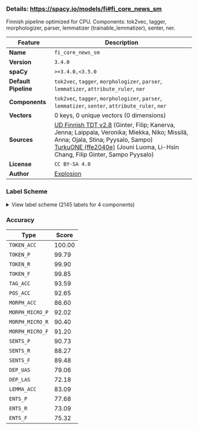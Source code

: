 ### Details: https://spacy.io/models/fi#fi_core_news_sm

Finnish pipeline optimized for CPU. Components: tok2vec, tagger, morphologizer, parser, lemmatizer (trainable_lemmatizer), senter, ner.

| Feature | Description |
| --- | --- |
| **Name** | `fi_core_news_sm` |
| **Version** | `3.4.0` |
| **spaCy** | `>=3.4.0,<3.5.0` |
| **Default Pipeline** | `tok2vec`, `tagger`, `morphologizer`, `parser`, `lemmatizer`, `attribute_ruler`, `ner` |
| **Components** | `tok2vec`, `tagger`, `morphologizer`, `parser`, `lemmatizer`, `senter`, `attribute_ruler`, `ner` |
| **Vectors** | 0 keys, 0 unique vectors (0 dimensions) |
| **Sources** | [UD Finnish TDT v2.8](https://github.com/UniversalDependencies/UD_Finnish-TDT) (Ginter, Filip; Kanerva, Jenna; Laippala, Veronika; Miekka, Niko; Missilä, Anna; Ojala, Stina; Pyysalo, Sampo)<br />[TurkuONE (ffe2040e)](https://github.com/TurkuNLP/turku-one) (Jouni Luoma, Li-Hsin Chang, Filip Ginter, Sampo Pyysalo) |
| **License** | `CC BY-SA 4.0` |
| **Author** | [Explosion](https://explosion.ai) |

### Label Scheme

<details>

<summary>View label scheme (2145 labels for 4 components)</summary>

| Component | Labels |
| --- | --- |
| **`tagger`** | `A`, `Adj`, `Adp`, `Adv`, `Adv_V`, `C`, `C_V`, `Foreign`, `Interj`, `N`, `Num`, `Pron`, `Punct`, `Symb`, `V`, `V_Pron`, `_SP` |
| **`morphologizer`** | `Case=Nom\|Number=Sing\|POS=NOUN`, `NumType=Ord\|POS=ADJ`, `Case=Ade\|Number=Sing\|POS=NOUN`, `Case=Nom\|Derivation=U\|Number=Sing\|POS=NOUN`, `Mood=Ind\|Number=Sing\|POS=VERB\|Person=3\|Tense=Pres\|VerbForm=Fin\|Voice=Act`, `POS=ADV`, `Case=Par\|Degree=Pos\|Number=Plur\|POS=ADJ`, `POS=CCONJ`, `Case=Par\|Degree=Pos\|Derivation=Inen\|Number=Plur\|POS=ADJ`, `Case=Par\|Number=Plur\|POS=NOUN`, `Case=Ill\|Number=Sing\|POS=NOUN`, `POS=PUNCT`, `Case=Nom\|Degree=Pos\|Derivation=Lainen\|Number=Sing\|POS=ADJ`, `POS=SCONJ`, `Case=Nom\|Number=Sing\|Number[psor]=Plur\|POS=NOUN\|Person[psor]=1`, `Mood=Ind\|Number=Sing\|POS=VERB\|Person=3\|Tense=Past\|VerbForm=Fin\|Voice=Act`, `Case=Acc\|Number=Plur\|POS=PRON\|Person=1\|PronType=Prs`, `Case=Gen\|Number=Sing\|POS=NOUN`, `Case=Abl\|Degree=Pos\|Derivation=Lainen\|Number=Sing\|POS=ADJ`, `Clitic=Kaan\|Mood=Ind\|Number=Sing\|POS=VERB\|Person=3\|Tense=Past\|VerbForm=Fin\|Voice=Act`, `Mood=Ind\|Number=Sing\|POS=VERB\|Person=0\|Tense=Past\|VerbForm=Fin\|Voice=Act`, `Case=Nom\|Derivation=Lainen\|Number=Sing\|POS=ADJ`, `Case=Nom\|Number=Sing\|POS=PROPN`, `Mood=Ind\|Number=Sing\|POS=AUX\|Person=3\|Tense=Pres\|VerbForm=Fin\|Voice=Act`, `Case=Nom\|Number=Sing\|POS=PRON\|PronType=Dem`, `Clitic=Kin\|POS=ADV`, `Case=Gen\|Number=Plur\|POS=PROPN`, `Case=Ess\|Number=Sing\|POS=NOUN`, `Case=Ill\|Number=Sing\|POS=PRON\|Person=1\|PronType=Prs`, `Case=Gen\|Degree=Pos\|Number=Sing\|POS=ADJ`, `Mood=Ind\|Number=Sing\|POS=VERB\|Person=1\|Tense=Pres\|VerbForm=Fin\|Voice=Act`, `Case=Gen\|Number=Sing\|POS=PRON\|PronType=Dem`, `Case=Ela\|Derivation=Llinen,Vs\|Number=Sing\|POS=NOUN`, `POS=ADJ`, `Case=Gen\|Number=Plur\|POS=NOUN`, `Case=Par\|Number=Sing\|POS=PRON\|PronType=Dem`, `Number=Sing\|POS=AUX\|Person=3\|Polarity=Neg\|VerbForm=Fin\|Voice=Act`, `Case=Ine\|Number=Sing\|POS=PRON\|PronType=Ind`, `Case=Ine\|Number=Sing\|POS=NOUN`, `Case=Nom\|Degree=Pos\|Number=Sing\|POS=VERB\|PartForm=Past\|VerbForm=Part\|Voice=Pass`, `Case=Ade\|Number=Sing\|POS=PRON\|PronType=Ind`, `Case=Ins\|Number=Plur\|POS=NOUN`, `Case=Gen\|Number=Sing\|POS=PROPN`, `Case=Par\|Number=Sing\|POS=NOUN`, `Mood=Ind\|Number=Sing\|POS=AUX\|Person=3\|Tense=Past\|VerbForm=Fin\|Voice=Act`, `Case=Nom\|Degree=Pos\|Number=Sing\|POS=ADJ`, `Case=Nom\|Number=Plur\|POS=NOUN`, `Mood=Ind\|Number=Plur\|POS=VERB\|Person=3\|Tense=Past\|VerbForm=Fin\|Voice=Act`, `Case=All\|Number=Sing\|POS=PRON\|PronType=Dem`, `Case=Ill\|InfForm=3\|Number=Sing\|POS=VERB\|VerbForm=Inf\|Voice=Act`, `Case=Nom\|Clitic=Kin\|Number=Plur\|POS=PRON\|Person=1\|PronType=Prs`, `Mood=Ind\|Number=Plur\|POS=VERB\|Person=1\|Tense=Past\|VerbForm=Fin\|Voice=Act`, `Case=Gen\|Number=Sing\|POS=NOUN\|Style=Coll`, `Case=All\|Derivation=U\|Number=Sing\|POS=NOUN`, `AdpType=Post\|POS=ADP`, `Case=Nom\|Degree=Pos\|Derivation=Llinen\|Number=Sing\|POS=ADJ`, `Case=Gen\|Number=Sing\|POS=PRON\|PronType=Rcp`, `Case=Abl\|Number=Sing\|POS=NOUN`, `Case=All\|Number=Sing\|POS=PRON\|PronType=Rcp`, `Case=Ine\|InfForm=3\|Number=Sing\|POS=VERB\|VerbForm=Inf\|Voice=Act`, `Case=Par\|Number=Plur\|POS=PRON\|PronType=Ind`, `Case=Par\|Derivation=Ja\|Number=Plur\|POS=NOUN`, `Case=Gen\|Derivation=Vs\|Number=Sing\|POS=NOUN`, `Case=Par\|Number=Sing\|POS=PRON\|PronType=Ind`, `Case=Par\|Derivation=Ja\|Number=Sing\|POS=NOUN`, `Case=Nom\|Degree=Pos\|Derivation=Inen\|Number=Sing\|POS=ADJ`, `Case=Tra\|Number=Sing\|POS=NOUN`, `Case=Ela\|Number=Sing\|POS=NOUN`, `Case=Nom\|Degree=Pos\|Number=Sing\|POS=VERB\|PartForm=Past\|VerbForm=Part\|Voice=Act`, `Case=Par\|Degree=Pos\|Number=Sing\|POS=ADJ`, `Case=Par\|Clitic=Kin\|Number=Sing\|POS=NOUN`, `InfForm=1\|Number=Sing\|POS=VERB\|VerbForm=Inf\|Voice=Act`, `Case=Nom\|Derivation=Ja\|Number=Sing\|POS=NOUN`, `Case=Ela\|Number=Sing\|Number[psor]=Sing\|POS=NOUN\|Person[psor]=1`, `Case=Ine\|Number=Sing\|POS=NOUN\|Person[psor]=3`, `InfForm=1\|Number=Sing\|POS=AUX\|VerbForm=Inf\|Voice=Act`, `Derivation=Sti\|POS=ADV`, `Mood=Cnd\|Number=Sing\|POS=AUX\|Person=3\|VerbForm=Fin\|Voice=Act`, `Case=Ill\|Number=Sing\|POS=PRON\|PronType=Int`, `Mood=Ind\|Number=Sing\|POS=VERB\|Person=0\|Tense=Pres\|VerbForm=Fin\|Voice=Act`, `Case=Ill\|Number=Plur\|POS=NOUN`, `Case=Par\|Degree=Pos\|Number=Plur\|POS=VERB\|PartForm=Pres\|VerbForm=Part\|Voice=Act`, `Case=Nom\|Degree=Pos\|Number=Sing\|POS=VERB\|PartForm=Agt\|VerbForm=Part\|Voice=Act`, `Case=Nom\|Number=Plur\|POS=NOUN\|Person[psor]=3`, `Case=Par\|Number=Sing\|POS=PRON\|PronType=Rel`, `Case=Ine\|Clitic=Kin\|Number=Plur\|POS=NOUN`, `Mood=Ind\|POS=VERB\|Tense=Pres\|VerbForm=Fin\|Voice=Pass`, `Case=Gen\|Number=Sing\|POS=PRON\|PronType=Ind`, `Case=Gen\|NumType=Card\|Number=Sing\|POS=NUM`, `Case=All\|Number=Sing\|POS=NOUN`, `Case=Nom\|Number=Sing\|POS=PRON\|PronType=Ind`, `Case=Nom\|Number=Sing\|POS=PRON\|PronType=Rel`, `Case=Ill\|Number=Sing\|POS=NOUN\|Person[psor]=3`, `Case=Par\|Degree=Pos\|Derivation=Inen\|Number=Sing\|POS=ADJ`, `Case=Gen\|Degree=Pos\|Derivation=Lainen\|Number=Sing\|POS=ADJ`, `Case=Gen\|Derivation=Inen\|NumType=Ord\|Number=Sing\|POS=ADJ`, `Case=Nom\|Degree=Pos\|Number=Sing\|POS=VERB\|PartForm=Pres\|VerbForm=Part\|Voice=Act`, `Case=Gen\|Degree=Pos\|Number=Sing\|POS=AUX\|PartForm=Pres\|VerbForm=Part\|Voice=Act`, `Case=Nom\|Derivation=Ja\|Number=Plur\|POS=NOUN\|Typo=Yes`, `Mood=Ind\|Number=Plur\|POS=AUX\|Person=3\|Tense=Pres\|VerbForm=Fin\|Voice=Act`, `Case=Par\|Number=Sing\|POS=PRON\|Person[psor]=3\|Reflex=Yes`, `Case=All\|Degree=Pos\|Derivation=Inen\|Number=Plur\|POS=ADJ`, `Case=All\|Degree=Pos\|Number=Plur\|POS=ADJ`, `Case=All\|Number=Plur\|POS=NOUN`, `Case=Ela\|Derivation=U\|Number=Plur\|POS=NOUN`, `Case=Nom\|Degree=Pos\|Number=Sing\|POS=VERB\|PartForm=Pres\|VerbForm=Part\|Voice=Pass`, `Case=Nom\|Degree=Pos\|Number=Sing\|POS=VERB\|PartForm=Past\|Typo=Yes\|VerbForm=Part\|Voice=Act`, `Case=Nom\|Clitic=Kaan\|Number=Sing\|POS=NOUN`, `Foreign=Yes\|POS=X`, `Clitic=Ka\|Number=Sing\|POS=AUX\|Person=3\|Polarity=Neg\|VerbForm=Fin\|Voice=Act`, `Case=Ela\|Degree=Pos\|Number=Sing\|POS=ADJ`, `Connegative=Yes\|Mood=Ind\|POS=VERB\|Tense=Pres\|VerbForm=Fin`, `Case=Tra\|Degree=Pos\|Derivation=Inen\|Number=Sing\|POS=ADJ`, `Mood=Cnd\|Number=Sing\|POS=AUX\|Person=0\|VerbForm=Fin\|Voice=Act`, `Case=Nom\|Degree=Cmp\|Number=Sing\|POS=ADJ`, `Case=Nom\|Number=Sing\|POS=PRON\|Person=1\|PronType=Prs`, `Mood=Ind\|Number=Sing\|POS=AUX\|Person=1\|Tense=Pres\|VerbForm=Fin\|Voice=Act`, `Mood=Ind\|Number=Sing\|POS=VERB\|Person=1\|Tense=Past\|VerbForm=Fin\|Voice=Act`, `Case=Ade\|Number=Sing\|POS=PRON\|PronType=Rel`, `Mood=Ind\|POS=VERB\|Tense=Past\|VerbForm=Fin\|Voice=Pass`, `Case=All\|Number=Sing\|POS=PRON\|PronType=Ind`, `Case=All\|Number=Plur\|Number[psor]=Sing\|POS=NOUN\|Person[psor]=1`, `Case=Nom\|Number=Plur\|POS=PRON\|PronType=Ind`, `Mood=Ind\|Number=Plur\|POS=AUX\|Person=3\|Tense=Past\|VerbForm=Fin\|Voice=Act`, `Case=Nom\|Number=Plur\|POS=PRON\|Person=3\|PronType=Prs`, `Clitic=Kin\|Mood=Ind\|Number=Plur\|POS=AUX\|Person=3\|Tense=Past\|VerbForm=Fin\|Voice=Act`, `Case=Nom\|Degree=Pos\|Number=Plur\|POS=VERB\|PartForm=Past\|VerbForm=Part\|Voice=Act`, `Case=Par\|Derivation=Vs\|Number=Sing\|POS=NOUN`, `Case=Gen\|Number=Sing\|Number[psor]=Sing\|POS=NOUN\|Person[psor]=1`, `Case=Gen\|Degree=Pos\|Number=Sing\|POS=VERB\|PartForm=Pres\|VerbForm=Part\|Voice=Act`, `Case=Nom\|Number=Sing\|Number[psor]=Sing\|POS=NOUN\|Person[psor]=1`, `Case=Ill\|Derivation=Ja\|Number=Sing\|Number[psor]=Sing\|POS=NOUN\|Person[psor]=1`, `Mood=Cnd\|Number=Plur\|POS=AUX\|Person=3\|VerbForm=Fin\|Voice=Act`, `Case=Ine\|Number=Sing\|POS=PRON\|PronType=Dem`, `Case=Ine\|Number=Sing\|POS=PROPN`, `Mood=Ind\|Number=Sing\|POS=AUX\|Person=0\|Tense=Pres\|VerbForm=Fin\|Voice=Act`, `Case=Nom\|Number=Sing\|POS=PRON`, `Case=Nom\|Derivation=Inen\|NumType=Ord\|Number=Sing\|POS=ADJ`, `Case=Nom\|Number=Sing\|POS=PRON\|Person=3\|PronType=Prs`, `Case=Ess\|Degree=Pos\|Number=Sing\|POS=VERB\|PartForm=Past\|VerbForm=Part\|Voice=Act`, `Clitic=Ko\|Mood=Cnd\|Number=Plur\|POS=AUX\|Person=1\|VerbForm=Fin\|Voice=Act`, `Case=Par\|Number=Plur\|POS=PRON\|Person=3\|PronType=Prs`, `Clitic=Ko\|Mood=Ind\|Number=Sing\|POS=VERB\|Person=0\|Tense=Pres\|VerbForm=Fin\|Voice=Act`, `Case=Gen\|Number=Plur\|POS=PRON\|Person=1\|PronType=Prs`, `Case=Ine\|Degree=Pos\|Number=Sing\|POS=ADJ`, `Case=Ine\|Number=Sing\|Number[psor]=Plur\|POS=NOUN\|Person[psor]=1\|Style=Coll`, `Case=Ade\|Number=Sing\|POS=NOUN\|Person[psor]=3`, `Derivation=Ttain\|POS=ADV`, `Case=Nom\|Degree=Pos\|Number=Sing\|POS=VERB\|PartForm=Pres\|Typo=Yes\|VerbForm=Part\|Voice=Act`, `Case=Nom\|Clitic=Kin\|Degree=Pos\|Number=Sing\|POS=ADJ`, `Case=Ine\|InfForm=2\|Number=Sing\|Number[psor]=Sing\|POS=VERB\|Person[psor]=1\|VerbForm=Inf\|Voice=Act`, `Case=All\|Number=Sing\|POS=PRON\|Person=3\|PronType=Prs`, `Case=Ela\|Degree=Pos\|Number=Plur\|POS=ADJ`, `Case=Ela\|Number=Plur\|Number[psor]=Sing\|POS=NOUN\|Person[psor]=1`, `Case=Ine\|Number=Plur\|POS=NOUN`, `Case=Com\|POS=NOUN\|Person[psor]=3`, `Case=Com\|POS=PRON\|Person[psor]=3\|PronType=Ind`, `Number[psor]=Sing\|POS=ADV\|Person[psor]=1`, `Case=Par\|Number=Sing\|Number[psor]=Sing\|POS=PRON\|Person[psor]=1\|Reflex=Yes`, `Case=Par\|Number=Sing\|POS=PRON\|PronType=Int`, `Clitic=Ko\|Mood=Ind\|Number=Sing\|POS=AUX\|Person=1\|Tense=Pres\|VerbForm=Fin\|Voice=Act`, `Clitic=Ko\|Mood=Cnd\|Number=Sing\|POS=AUX\|Person=3\|VerbForm=Fin\|Voice=Act`, `POS=SPACE`, `Case=Ine\|Number=Sing\|POS=PRON\|PronType=Rel`, `Case=Gen\|Number=Sing\|POS=PRON\|Person=3\|PronType=Prs`, `Case=Gen\|Derivation=Vs\|Number=Sing\|POS=NOUN\|Person[psor]=3`, `Case=Par\|Derivation=Minen\|Number=Sing\|POS=NOUN`, `Case=Nom\|Degree=Pos\|Derivation=Lainen\|Number=Plur\|POS=ADJ`, `Case=Ade\|Degree=Pos\|Derivation=Inen\|Number=Sing\|POS=ADJ`, `Connegative=Yes\|Mood=Ind\|POS=VERB\|Tense=Pres\|VerbForm=Fin\|Voice=Pass`, `Case=Ill\|Degree=Cmp\|Number=Sing\|POS=ADJ`, `Number=Sing\|POS=SCONJ\|Person=1\|Polarity=Neg\|VerbForm=Fin\|Voice=Act`, `Case=Par\|Number=Sing\|Number[psor]=Sing\|POS=NOUN\|Person[psor]=1`, `Case=Par\|Number=Sing\|POS=NOUN\|Person[psor]=3`, `AdpType=Post\|POS=ADP\|Person[psor]=3`, `Mood=Ind\|Number=Plur\|POS=VERB\|Person=3\|Tense=Pres\|VerbForm=Fin\|Voice=Act`, `Mood=Cnd\|Number=Sing\|POS=VERB\|Person=3\|VerbForm=Fin\|Voice=Act`, `Case=Nom\|Derivation=Vs\|Number=Sing\|POS=NOUN`, `Case=Ill\|Degree=Pos\|Derivation=Ton\|Number=Plur\|POS=ADJ`, `Case=Ill\|Derivation=U\|Number=Sing\|POS=NOUN`, `Case=Nom\|Derivation=Minen\|Number=Sing\|POS=NOUN`, `Case=Ill\|Degree=Pos\|Number=Plur\|POS=ADJ`, `Case=All\|Number=Sing\|Number[psor]=Sing\|POS=NOUN\|Person[psor]=1`, `Abbr=Yes\|Case=Ine\|Number=Sing\|POS=NOUN`, `Case=Ine\|InfForm=2\|Number=Sing\|Number[psor]=Sing\|POS=AUX\|Person[psor]=1\|VerbForm=Inf\|Voice=Act`, `Number=Sing\|POS=AUX\|Person=1\|Polarity=Neg\|VerbForm=Fin\|Voice=Act`, `Case=Ela\|Number=Plur\|POS=NOUN`, `Case=Nom\|NumType=Card\|Number=Sing\|POS=NUM`, `Case=Par\|Degree=Cmp\|Number=Plur\|POS=ADJ`, `Case=Ine\|Number=Sing\|POS=PROPN\|Style=Coll`, `Abbr=Yes\|Case=Par\|Number=Sing\|POS=NOUN`, `Case=Ess\|Degree=Pos\|Number=Plur\|POS=ADJ`, `Case=Ess\|Number=Plur\|POS=NOUN`, `Case=Nom\|Degree=Pos\|Number=Sing\|POS=AUX\|PartForm=Past\|VerbForm=Part\|Voice=Act`, `Case=Ill\|Number=Sing\|POS=PROPN`, `Case=Par\|Degree=Pos\|Derivation=Llinen\|Number=Sing\|POS=ADJ`, `Case=Ine\|InfForm=2\|Number=Sing\|POS=VERB\|Person[psor]=3\|VerbForm=Inf\|Voice=Act`, `NumType=Card\|POS=NUM`, `Case=Tra\|Degree=Pos\|Number=Sing\|POS=ADJ`, `Case=Ill\|Degree=Pos\|Derivation=Inen\|Number=Plur\|POS=ADJ`, `Case=Ill\|NumType=Card\|Number=Sing\|POS=NUM`, `Case=Ins\|InfForm=2\|Number=Sing\|POS=VERB\|VerbForm=Inf\|Voice=Act`, `Case=Gen\|Derivation=Lainen\|Number=Plur\|POS=NOUN`, `Case=Ela\|Derivation=Vs\|Number=Plur\|POS=NOUN`, `Case=Ade\|Number=Plur\|POS=NOUN`, `Case=Gen\|Number=Sing\|POS=NOUN\|Typo=Yes`, `Case=Ade\|InfForm=3\|Number=Sing\|POS=VERB\|VerbForm=Inf\|Voice=Act`, `Mood=Ind\|Number=Sing\|POS=AUX\|Person=1\|Tense=Past\|VerbForm=Fin\|Voice=Act`, `Mood=Ind\|Number=Plur\|POS=VERB\|Person=3\|Style=Coll\|Tense=Past\|VerbForm=Fin\|Voice=Act`, `Case=Abl\|Number=Sing\|POS=PRON\|Person=1\|PronType=Prs`, `Case=Ade\|Number=Plur\|POS=PRON\|Person=1\|PronType=Prs`, `Case=Ill\|Degree=Pos\|Number=Sing\|POS=ADJ`, `Case=Ela\|Number=Sing\|POS=PRON\|PronType=Int`, `Case=Ess\|Degree=Pos\|Number=Sing\|POS=ADJ`, `Case=Ess\|Number=Sing\|POS=PRON\|Person[psor]=3\|Reflex=Yes`, `Case=Ade\|Number=Sing\|POS=PRON\|PronType=Dem`, `Connegative=Yes\|Mood=Ind\|POS=AUX\|Tense=Pres\|VerbForm=Fin`, `Clitic=Ko\|Number=Sing\|POS=SCONJ\|Person=3\|Polarity=Neg\|VerbForm=Fin\|Voice=Act`, `Case=Par\|Number=Plur\|POS=PRON\|PronType=Dem`, `Connegative=Yes\|Mood=Cnd\|POS=AUX\|VerbForm=Fin`, `Case=Ela\|Derivation=U\|Number=Sing\|POS=NOUN`, `Case=Par\|Degree=Cmp\|Number=Sing\|POS=ADJ`, `Case=Nom\|Number=Sing\|POS=NOUN\|Person[psor]=3`, `Case=Par\|Derivation=Llinen,Vs\|Number=Plur\|POS=NOUN`, `Case=Gen\|Number=Plur\|POS=PRON\|PronType=Rel`, `Case=Gen\|Derivation=Ja\|Number=Sing\|POS=NOUN`, `Case=Par\|Degree=Pos\|Number=Sing\|POS=VERB\|PartForm=Agt\|VerbForm=Part\|Voice=Act`, `Mood=Imp\|Number=Sing\|POS=AUX\|Person=2\|VerbForm=Fin\|Voice=Act`, `Mood=Imp\|Number=Sing\|POS=VERB\|Person=2\|VerbForm=Fin\|Voice=Act`, `POS=SYM`, `Mood=Ind\|Number=Plur\|POS=AUX\|Person=1\|Tense=Pres\|VerbForm=Fin\|Voice=Act`, `Case=Nom\|Number=Plur\|POS=PRON\|PronType=Dem`, `Case=Nom\|Number=Plur\|POS=PRON\|PronType=Rel`, `Clitic=Ka\|Number=Plur\|POS=AUX\|Person=3\|Polarity=Neg\|VerbForm=Fin\|Voice=Act`, `Case=Gen\|Number=Sing\|POS=NOUN\|Person[psor]=3`, `Case=Ela\|Number=Sing\|POS=PRON\|PronType=Dem`, `Mood=Cnd\|Number=Sing\|POS=VERB\|Person=0\|VerbForm=Fin\|Voice=Act`, `Case=Ess\|Clitic=Kaan\|Number=Sing\|POS=PRON\|PronType=Dem`, `Case=Ess\|Derivation=U\|Number=Sing\|POS=NOUN`, `Case=Gen\|Number=Plur\|POS=PRON\|PronType=Dem`, `Case=Gen\|Number=Plur\|POS=PRON\|Person=3\|PronType=Prs`, `Number=Sing\|POS=SCONJ\|Person=3\|Polarity=Neg\|VerbForm=Fin\|Voice=Act`, `Clitic=Kaan\|POS=ADV`, `Clitic=Pa\|Mood=Ind\|Number=Sing\|POS=VERB\|Person=1\|Tense=Pres\|VerbForm=Fin\|Voice=Act`, `Case=Ade\|Degree=Pos\|Number=Sing\|POS=ADJ`, `Case=Par\|Degree=Pos\|Derivation=Lainen\|Number=Sing\|POS=ADJ`, `Case=Ine\|Number=Sing\|Number[psor]=Sing\|POS=NOUN\|Person[psor]=1`, `Case=Gen\|Number=Sing\|POS=PRON\|PronType=Rel`, `Case=Ade\|Derivation=U\|Number=Sing\|POS=NOUN`, `Abbr=Yes\|POS=ADV`, `Case=Ine\|Degree=Pos\|Derivation=Ton\|Number=Sing\|POS=ADJ`, `Case=Par\|Degree=Pos\|Number=Plur\|Number[psor]=Sing\|POS=ADJ\|Person[psor]=1`, `Case=All\|Number=Sing\|POS=PRON\|Person=1\|PronType=Prs`, `Case=Nom\|Clitic=Kin\|Number=Sing\|POS=NOUN`, `POS=ADV\|Typo=Yes`, `Mood=Cnd\|Number=Sing\|POS=VERB\|Person=1\|VerbForm=Fin\|Voice=Act`, `Case=Gen\|Degree=Pos\|Derivation=Inen\|Number=Plur\|POS=ADJ`, `Case=Ela\|Derivation=Minen\|Number=Sing\|POS=NOUN`, `Case=Gen\|Degree=Pos\|Number=Plur\|POS=ADJ`, `Case=Nom\|Degree=Pos\|Number=Plur\|POS=ADJ`, `Case=Ela\|Number=Sing\|POS=PRON\|PronType=Ind`, `Case=Ela\|Degree=Pos\|Derivation=Llinen\|Number=Sing\|POS=ADJ`, `Case=Gen\|Degree=Pos\|Derivation=Inen\|Number=Sing\|POS=ADJ`, `Case=Gen\|Degree=Pos\|Derivation=Llinen\|Number=Sing\|POS=ADJ`, `Case=All\|Degree=Pos\|Number=Sing\|POS=ADJ`, `Case=Ine\|Number=Plur\|POS=NOUN\|Person[psor]=3`, `Case=Par\|Derivation=U\|Number=Plur\|POS=NOUN`, `Case=Ela\|Degree=Pos\|Derivation=Inen\|Number=Sing\|POS=ADJ`, `Clitic=Ko\|Mood=Cnd\|Number=Sing\|POS=VERB\|Person=3\|VerbForm=Fin\|Voice=Act`, `Case=Par\|Degree=Pos\|Number=Sing\|POS=VERB\|PartForm=Pres\|VerbForm=Part\|Voice=Pass`, `Mood=Ind\|Number=Plur\|POS=VERB\|Person=1\|Tense=Pres\|VerbForm=Fin\|Voice=Act`, `Case=Ine\|Degree=Pos\|Derivation=Inen\|Number=Plur\|POS=ADJ`, `Mood=Cnd\|Number=Plur\|POS=VERB\|Person=1\|VerbForm=Fin\|Voice=Act`, `Case=Gen\|Derivation=U\|Number=Sing\|POS=NOUN`, `Case=All\|Clitic=Kin\|Number=Sing\|POS=PROPN`, `Clitic=Kin\|Mood=Ind\|Number=Sing\|POS=AUX\|Person=3\|Tense=Pres\|VerbForm=Fin\|Voice=Act`, `Case=Ine\|Derivation=Vs\|Number=Plur\|POS=NOUN\|Person[psor]=3`, `Case=All\|Number=Sing\|POS=PRON\|Person[psor]=3\|Reflex=Yes`, `AdpType=Prep\|POS=ADP`, `Case=Par\|Derivation=U\|Number=Sing\|POS=NOUN`, `Case=Ine\|Number=Sing\|POS=PRON\|PronType=Int`, `Case=Nom\|Number=Sing\|POS=PRON\|Person=2\|PronType=Prs\|Style=Coll`, `Mood=Ind\|Number=Sing\|POS=AUX\|Person=2\|Tense=Pres\|VerbForm=Fin\|Voice=Act`, `Case=Nom\|Number=Sing\|POS=PRON\|PronType=Rcp`, `Clitic=Ko\|Mood=Ind\|Number=Sing\|POS=AUX\|Person=3\|Tense=Pres\|VerbForm=Fin\|Voice=Act`, `Case=Nom\|Derivation=Vs\|Number=Sing\|Number[psor]=Sing\|POS=NOUN\|Person[psor]=1`, `Case=Nom\|Number=Sing\|POS=PRON\|Person=1\|PronType=Prs\|Style=Coll`, `Case=Acc\|Number=Sing\|POS=PRON\|Person=2\|PronType=Prs\|Style=Coll`, `POS=INTJ`, `Case=Nom\|Derivation=Ja\|Number=Plur\|POS=NOUN`, `Case=Par\|Number=Plur\|POS=PRON\|Person=1\|PronType=Prs`, `Case=Ess\|Degree=Pos\|Derivation=Inen\|Number=Sing\|POS=ADJ`, `Case=Ade\|Number=Sing\|POS=PRON\|Person=2\|PronType=Prs\|Style=Coll`, `Case=Ine\|InfForm=3\|Number=Sing\|POS=AUX\|VerbForm=Inf\|Voice=Act`, `Case=Gen\|Degree=Pos\|Number=Sing\|Number[psor]=Sing\|POS=VERB\|PartForm=Pres\|Person[psor]=1\|VerbForm=Part\|Voice=Act`, `Case=Ela\|Clitic=Kin\|Number=Sing\|POS=PRON\|PronType=Dem`, `Clitic=Kin\|Mood=Ind\|Number=Sing\|POS=AUX\|Person=1\|Tense=Past\|VerbForm=Fin\|Voice=Act`, `Case=Gen\|Degree=Pos\|Number=Sing\|POS=VERB\|PartForm=Past\|VerbForm=Part\|Voice=Pass`, `Case=Gen\|Number=Sing\|POS=PRON\|Person=1\|PronType=Prs`, `Case=Ela\|Number=Plur\|POS=PRON\|PronType=Ind`, `Mood=Cnd\|Number=Sing\|POS=AUX\|Person=1\|VerbForm=Fin\|Voice=Act`, `Case=Ill\|Derivation=Inen,Vs\|Number=Sing\|POS=NOUN`, `Case=Ine\|Number=Plur\|POS=PRON\|PronType=Ind`, `Case=Nom\|Clitic=Kin\|Number=Sing\|POS=PRON\|PronType=Rcp`, `Case=Par\|Derivation=Lainen\|Number=Sing\|POS=ADJ`, `Case=Ela\|Number=Plur\|POS=PRON\|PronType=Dem`, `Case=Nom\|Number=Sing\|POS=NOUN\|Style=Coll`, `Case=Ine\|Number=Plur\|POS=PRON\|PronType=Rel`, `Case=Ela\|Degree=Sup\|Number=Sing\|POS=ADJ`, `Case=Nom\|Clitic=Kin\|Number=Sing\|POS=PRON\|PronType=Dem`, `Case=Abl\|Derivation=U\|Number=Sing\|POS=NOUN`, `Case=Ill\|Degree=Pos\|Number=Plur\|Number[psor]=Sing\|POS=VERB\|PartForm=Agt\|Person[psor]=1\|VerbForm=Part\|Voice=Act`, `Case=Abl\|Number=Sing\|POS=PRON\|PronType=Ind`, `Case=Abl\|Derivation=Ja\|Number=Sing\|POS=NOUN`, `Case=Tra\|Derivation=U\|Number=Sing\|POS=NOUN`, `Case=Ill\|Number=Sing\|POS=PRON\|PronType=Dem`, `Case=Abe\|InfForm=3\|Number=Sing\|POS=VERB\|VerbForm=Inf\|Voice=Act`, `Case=Ade\|Number=Sing\|POS=PRON\|Person=1\|PronType=Prs`, `Case=Tra\|Derivation=Ja\|Number=Sing\|POS=NOUN`, `Case=Ela\|Number=Sing\|POS=PRON\|Person=1\|PronType=Prs`, `Case=Ade\|Number=Sing\|POS=NOUN\|Person[psor]=3\|Typo=Yes`, `Case=Ela\|Number=Sing\|POS=PRON\|PronType=Rel`, `Case=Nom\|Degree=Sup\|Number=Sing\|POS=ADJ`, `Clitic=Kin\|Mood=Ind\|Number=Sing\|POS=VERB\|Person=1\|Tense=Past\|VerbForm=Fin\|Voice=Act`, `Case=Ine\|Degree=Pos\|Derivation=Lainen\|Number=Plur\|POS=ADJ`, `Case=All\|Derivation=Ja\|Number=Sing\|POS=NOUN`, `Case=Gen\|Number=Plur\|Number[psor]=Sing\|POS=NOUN\|Person[psor]=1`, `Case=Nom\|Degree=Pos\|Derivation=Ton\|Number=Plur\|POS=ADJ`, `Case=All\|Number=Plur\|POS=PRON\|Person=2\|PronType=Prs`, `Case=Abl\|Number=Sing\|POS=NOUN\|Person[psor]=3`, `Case=Gen\|Derivation=Lainen\|Number=Sing\|POS=NOUN`, `Mood=Imp\|Number=Plur\|POS=VERB\|Person=2\|VerbForm=Fin\|Voice=Act`, `Abbr=Yes\|Case=Nom\|Number=Sing\|POS=NOUN`, `Case=Nom\|Derivation=Vs\|Number=Plur\|POS=NOUN`, `Case=Par\|Number=Sing\|POS=PRON\|Person=1\|PronType=Prs`, `Case=Gen\|Number=Sing\|Number[psor]=Plur\|POS=NOUN\|Person[psor]=1`, `Clitic=Kin\|Mood=Cnd\|POS=AUX\|VerbForm=Fin\|Voice=Pass`, `Clitic=Han\|Mood=Ind\|Number=Plur\|POS=VERB\|Person=2\|Tense=Pres\|VerbForm=Fin\|Voice=Act`, `Case=Ela\|Degree=Sup\|Number=Plur\|POS=ADJ`, `Case=Par\|Degree=Pos\|Number=Sing\|POS=VERB\|PartForm=Past\|VerbForm=Part\|Voice=Pass`, `Case=Gen\|Number=Plur\|POS=PRON\|PronType=Ind`, `Mood=Ind\|Number=Plur\|POS=AUX\|Person=2\|Tense=Pres\|VerbForm=Fin\|Voice=Act`, `Case=Ela\|Derivation=U\|Number=Sing\|Number[psor]=Plur\|POS=NOUN\|Person[psor]=1`, `Case=Nom\|Clitic=Han\|Number=Sing\|POS=PRON\|PronType=Ind`, `Abbr=Yes\|Case=Gen\|Number=Sing\|POS=PROPN`, `Clitic=Kin\|Mood=Ind\|Number=Sing\|POS=AUX\|Person=3\|Tense=Past\|VerbForm=Fin\|Voice=Act`, `Case=All\|Derivation=Ja\|Number=Plur\|POS=NOUN`, `Clitic=Han\|Mood=Ind\|Number=Sing\|POS=AUX\|Person=0\|Tense=Past\|VerbForm=Fin\|Voice=Act`, `Derivation=Sti\|POS=ADV\|Typo=Yes`, `Case=All\|Number=Plur\|POS=PRON\|PronType=Ind`, `Case=Ill\|Number=Sing\|Number[psor]=Sing\|POS=NOUN\|Person[psor]=1`, `Case=Gen\|Derivation=Minen\|Number=Sing\|POS=NOUN`, `Case=Nom\|Derivation=Tar\|Number=Sing\|POS=NOUN`, `Clitic=Ko\|Mood=Ind\|Number=Sing\|POS=VERB\|Person=3\|Tense=Pres\|VerbForm=Fin\|Voice=Act`, `Case=Par\|Derivation=Minen\|Number=Plur\|POS=NOUN`, `Case=Ill\|Number=Plur\|Number[psor]=Sing\|POS=NOUN\|Person[psor]=1`, `Case=Nom\|Clitic=Kin\|Number=Sing\|Number[psor]=Sing\|POS=NOUN\|Person[psor]=1`, `Case=Ess\|Degree=Pos\|Number=Sing\|POS=VERB\|PartForm=Past\|VerbForm=Part\|Voice=Pass`, `Case=Ill\|Degree=Pos\|Derivation=Inen\|Number=Sing\|POS=ADJ\|Style=Coll`, `Case=Par\|Number=Plur\|POS=NOUN\|Person[psor]=3`, `Case=Nom\|Clitic=Kin\|Number=Sing\|POS=NOUN\|Style=Coll`, `Case=Ade\|Number=Sing\|POS=PROPN`, `Case=Nom\|Clitic=Han\|Number=Sing\|POS=PRON\|PronType=Dem`, `Case=Ess\|Derivation=Inen\|NumType=Ord\|Number=Sing\|POS=ADJ`, `Clitic=Ka\|Number=Sing\|POS=AUX\|Person=1\|Polarity=Neg\|VerbForm=Fin\|Voice=Act`, `Case=Nom\|Derivation=U\|Number=Sing\|Number[psor]=Sing\|POS=NOUN\|Person[psor]=1`, `Case=Gen\|Degree=Pos\|Number=Sing\|POS=VERB\|PartForm=Pres\|VerbForm=Part\|Voice=Pass`, `Case=Nom\|Degree=Pos\|Derivation=Inen\|Number=Plur\|POS=ADJ`, `Case=Nom\|Number=Plur\|POS=NOUN\|Style=Coll`, `Case=Ill\|Degree=Cmp\|Number=Plur\|POS=ADJ`, `Case=Nom\|Clitic=Kaan\|Degree=Pos\|Number=Sing\|POS=AUX\|PartForm=Past\|VerbForm=Part\|Voice=Act`, `Case=Par\|Number=Plur\|Number[psor]=Sing\|POS=NOUN\|Person[psor]=1`, `Case=Nom\|Degree=Pos\|Derivation=Llinen\|Number=Plur\|POS=ADJ`, `Case=Par\|Number=Sing\|POS=PROPN`, `Number=Sing\|POS=VERB\|Person=0\|Polarity=Neg\|VerbForm=Fin\|Voice=Act`, `Mood=Ind\|Number=Sing\|POS=VERB\|Person=2\|Tense=Pres\|VerbForm=Fin\|Voice=Act`, `Case=Ela\|Number=Sing\|POS=PRON\|PronType=Prs\|Style=Coll`, `Case=Ela\|Number=Sing\|POS=PROPN`, `Case=Nom\|Clitic=Pa\|Number=Sing\|POS=PRON\|Person=1\|PronType=Prs`, `Case=Ade\|Number=Sing\|Number[psor]=Sing\|POS=NOUN\|Person[psor]=1`, `Case=Par\|Degree=Pos\|Number=Plur\|POS=ADJ\|Typo=Yes`, `POS=ADV\|Style=Coll`, `Case=All\|Number=Sing\|Number[psor]=Sing\|POS=PRON\|Person[psor]=1\|Reflex=Yes`, `Case=Tra\|Degree=Pos\|Derivation=Llinen\|Number=Sing\|POS=ADJ`, `Case=Nom\|Degree=Pos\|Number=Plur\|Number[psor]=Sing\|POS=VERB\|PartForm=Agt\|Person[psor]=1\|VerbForm=Part\|Voice=Act`, `Case=Nom\|Number=Plur\|Number[psor]=Sing\|POS=NOUN\|Person[psor]=1`, `Case=Gen\|Degree=Pos\|Number=Sing\|POS=ADJ\|Person[psor]=3`, `Case=Par\|Degree=Pos\|Derivation=Llinen\|Number=Plur\|POS=ADJ`, `Mood=Ind\|POS=AUX\|Tense=Pres\|VerbForm=Fin\|Voice=Pass`, `Mood=Ind\|Number=Sing\|POS=AUX\|Person=0\|Tense=Past\|VerbForm=Fin\|Voice=Act`, `Case=All\|Number=Sing\|POS=NOUN\|Style=Coll`, `Clitic=Han\|Mood=Ind\|Number=Sing\|POS=AUX\|Person=3\|Tense=Pres\|VerbForm=Fin\|Voice=Act`, `Case=Gen\|Number=Sing\|POS=PRON\|PronType=Dem\|Typo=Yes`, `Case=Ine\|Derivation=Vs\|Number=Sing\|POS=NOUN\|Person[psor]=3`, `Case=Gen\|Degree=Sup\|Number=Sing\|POS=ADJ`, `Case=Par\|Degree=Pos\|Number=Plur\|POS=PRON\|PronType=Ind`, `Case=Par\|Degree=Pos\|Derivation=Ton\|Number=Plur\|POS=ADJ`, `Case=Ine\|Number=Plur\|POS=PRON\|PronType=Dem`, `Number=Plur\|POS=AUX\|Person=3\|Polarity=Neg\|VerbForm=Fin\|Voice=Act`, `Case=Nom\|Degree=Pos\|Number=Plur\|POS=AUX\|PartForm=Past\|VerbForm=Part\|Voice=Act`, `Case=Gen\|Number=Sing\|Number[psor]=Plur\|POS=NOUN\|Person[psor]=2`, `Mood=Ind\|Number=Plur\|POS=VERB\|Person=2\|Tense=Past\|VerbForm=Fin\|Voice=Act`, `Clitic=Kin\|Mood=Ind\|Number=Sing\|POS=VERB\|Person=3\|Tense=Pres\|VerbForm=Fin\|Voice=Act`, `Case=Gen\|Clitic=Kin\|Degree=Pos\|Number=Sing\|POS=ADJ`, `Case=Ade\|Number=Plur\|POS=NOUN\|Person[psor]=3`, `Case=All\|Derivation=Vs\|Number=Plur\|POS=NOUN`, `Case=Par\|NumType=Card\|Number=Plur\|POS=NUM\|Typo=Yes`, `Clitic=Ko\|Number=Sing\|POS=AUX\|Person=3\|Polarity=Neg\|VerbForm=Fin\|Voice=Act`, `Clitic=Kin\|Connegative=Yes\|Mood=Ind\|POS=AUX\|Tense=Pres\|VerbForm=Fin`, `Case=Ill\|NumType=Card\|Number=Plur\|POS=NUM`, `Case=Ela\|Number=Plur\|POS=PRON\|PronType=Rel`, `Case=Nom\|Number=Plur\|POS=PRON\|PronType=Rcp`, `Abbr=Yes\|Case=Abl\|Number=Sing\|POS=PROPN`, `Case=Abl\|Number=Sing\|POS=PROPN`, `Mood=Ind\|Number=Plur\|POS=VERB\|Person=2\|Tense=Pres\|VerbForm=Fin\|Voice=Act`, `Case=Ine\|Degree=Pos\|Derivation=Inen\|Number=Sing\|POS=ADJ`, `Case=Nom\|Clitic=Kin\|Number=Plur\|POS=NOUN`, `Case=Nom\|Degree=Pos\|Number=Plur\|POS=ADJ\|Typo=Yes`, `Case=Ade\|Clitic=Kin\|Number=Sing\|POS=NOUN`, `Case=Ade\|Degree=Cmp\|Derivation=Inen\|Number=Plur\|POS=ADJ`, `Case=Gen\|Degree=Cmp\|Number=Sing\|POS=ADJ`, `Case=Ine\|Degree=Pos\|Number=Plur\|POS=ADJ`, `Case=Nom\|Number=Sing\|POS=PRON\|PronType=Int`, `Case=Par\|Number=Plur\|POS=PRON\|Person=2\|PronType=Prs`, `Clitic=Kin\|Mood=Ind\|Number=Sing\|POS=AUX\|Person=1\|Tense=Pres\|VerbForm=Fin\|Voice=Act`, `Clitic=Kin\|Mood=Cnd\|Number=Sing\|POS=VERB\|Person=1\|VerbForm=Fin\|Voice=Act`, `Case=Nom\|NumType=Card\|Number=Plur\|POS=NUM\|Typo=Yes`, `Case=Ess\|Number=Sing\|POS=PRON\|PronType=Dem`, `Clitic=Han\|POS=ADV`, `Case=Par\|Derivation=Llinen\|Number=Sing\|POS=ADJ`, `Case=Gen\|Number=Sing\|Number[psor]=Sing\|POS=PRON\|Person[psor]=1\|Reflex=Yes`, `Case=Nom\|Clitic=Kin\|Degree=Pos\|Number=Sing\|POS=VERB\|PartForm=Past\|VerbForm=Part\|Voice=Act`, `Case=Par\|Derivation=Llinen\|Number=Sing\|POS=NOUN`, `Case=Nom\|Degree=Pos\|Number=Sing\|Number[psor]=Sing\|POS=VERB\|PartForm=Pres\|Person[psor]=1\|VerbForm=Part\|Voice=Act`, `Case=Abl\|Number=Plur\|POS=NOUN`, `Case=Abl\|Derivation=Lainen\|Number=Plur\|POS=NOUN`, `Case=Nom\|Degree=Pos\|Number=Plur\|POS=VERB\|PartForm=Past\|VerbForm=Part\|Voice=Pass`, `Case=All\|Number=Plur\|POS=PRON\|Person=1\|PronType=Prs`, `Case=Par\|Derivation=Llinen,Vs\|Number=Sing\|POS=NOUN`, `Case=Ine\|Number=Plur\|Number[psor]=Plur\|POS=NOUN\|Person[psor]=1`, `Case=Ela\|Number=Sing\|Number[psor]=Plur\|POS=NOUN\|Person[psor]=1`, `Case=Nom\|Degree=Pos\|Derivation=Ton\|Number=Sing\|POS=ADJ`, `Case=Par\|Derivation=Ton,Vs\|Number=Sing\|POS=NOUN`, `Number=Plur\|POS=AUX\|Person=1\|Polarity=Neg\|VerbForm=Fin\|Voice=Act`, `Case=Ill\|Number=Plur\|POS=PRON\|PronType=Rel`, `Case=Ela\|InfForm=3\|Number=Sing\|POS=VERB\|VerbForm=Inf\|Voice=Act`, `Case=Gen\|Derivation=Inen,Vs\|Number=Sing\|POS=NOUN`, `Case=All\|Number=Plur\|POS=PRON\|PronType=Dem`, `Case=Gen\|Derivation=Llinen,Vs\|Number=Sing\|POS=NOUN`, `Case=Par\|Number=Sing\|Number[psor]=Plur\|POS=NOUN\|Person[psor]=1`, `Case=Par\|Degree=Pos\|Derivation=Ton\|Number=Sing\|POS=ADJ`, `Case=Tra\|InfForm=1\|Number=Sing\|POS=VERB\|Person[psor]=3\|VerbForm=Inf\|Voice=Act`, `Number=Sing\|POS=AUX\|Person=2\|Polarity=Neg\|VerbForm=Fin\|Voice=Act`, `Case=Ill\|Degree=Pos\|Derivation=Inen\|Number=Sing\|POS=ADJ`, `Case=All\|Derivation=Minen\|Number=Sing\|POS=NOUN`, `Abbr=Yes\|Case=Ade\|Number=Sing\|POS=NOUN`, `Case=Gen\|Degree=Pos\|Number=Sing\|POS=VERB\|PartForm=Past\|Person[psor]=3\|VerbForm=Part\|Voice=Act`, `Case=Par\|Degree=Sup\|Number=Plur\|POS=ADJ`, `Case=Nom\|Degree=Pos\|Derivation=Inen\|Number=Plur\|Number[psor]=Sing\|POS=ADJ\|Person[psor]=1`, `Case=Nom\|Clitic=Kin\|Degree=Cmp\|Number=Plur\|POS=ADJ`, `Clitic=Kaan\|Mood=Ind\|Number=Sing\|POS=AUX\|Person=3\|Tense=Pres\|VerbForm=Fin\|Voice=Act`, `Case=Ine\|InfForm=2\|Number=Sing\|POS=VERB\|VerbForm=Inf\|Voice=Act`, `Case=Ill\|Derivation=Vs\|Number=Plur\|POS=NOUN`, `Case=Par\|Derivation=Vs\|Number=Plur\|POS=NOUN`, `Case=Ill\|Degree=Pos\|Number=Sing\|POS=VERB\|PartForm=Past\|VerbForm=Part\|Voice=Act`, `Case=All\|Number=Sing\|Number[psor]=Plur\|POS=PRON\|Person[psor]=1\|Reflex=Yes`, `Case=Nom\|Derivation=Llinen,Vs\|Number=Sing\|POS=NOUN`, `Number=Plur\|POS=SCONJ\|Person=1\|Polarity=Neg\|VerbForm=Fin\|Voice=Act`, `Case=Nom\|Number=Plur\|POS=PRON\|Person=1\|PronType=Prs`, `Case=Nom\|Number=Plur\|Number[psor]=Plur\|POS=NOUN\|Person[psor]=1`, `Case=Ela\|Degree=Pos\|Derivation=Lainen\|Number=Plur\|POS=ADJ`, `Case=Ill\|Number=Sing\|Number[psor]=Plur\|POS=PRON\|Person[psor]=1\|Reflex=Yes`, `Case=Ill\|Number=Plur\|Number[psor]=Plur\|POS=NOUN\|Person[psor]=1`, `Case=Ela\|NumType=Card\|Number=Sing\|POS=NUM`, `Case=All\|Number=Sing\|POS=PRON\|Person=2\|PronType=Prs`, `Case=Nom\|Clitic=Kin\|Number=Sing\|POS=PRON\|Person=1\|PronType=Prs`, `Case=Gen\|Clitic=Kin\|Number=Sing\|POS=NOUN`, `Case=Nom\|Degree=Pos\|Number=Plur\|POS=VERB\|PartForm=Past\|Typo=Yes\|VerbForm=Part\|Voice=Act`, `Case=Nom\|Clitic=Kin\|Number=Plur\|POS=PRON\|Person=3\|PronType=Prs`, `Case=Gen\|Derivation=U\|Number=Sing\|Number[psor]=Sing\|POS=NOUN\|Person[psor]=1`, `Case=Abl\|Degree=Pos\|Number=Sing\|POS=ADJ`, `Case=Ess\|Number=Sing\|POS=PRON\|PronType=Ind`, `Case=Ela\|Number=Plur\|POS=PRON\|Person=1\|PronType=Prs`, `Case=Ela\|Number=Sing\|Number[psor]=Plur\|POS=PRON\|Person[psor]=1\|Reflex=Yes`, `Case=Gen\|Derivation=Minen\|Number=Plur\|POS=NOUN`, `Case=Gen\|Degree=Pos\|Number=Plur\|POS=VERB\|PartForm=Past\|VerbForm=Part\|Voice=Act`, `Case=Par\|Degree=Pos\|Number=Plur\|POS=VERB\|PartForm=Pres\|VerbForm=Part\|Voice=Pass`, `Clitic=Ko\|Number=Sing\|POS=VERB\|Person=0\|Polarity=Neg\|VerbForm=Fin\|Voice=Act`, `Case=Ade\|InfForm=3\|Number=Sing\|POS=AUX\|VerbForm=Inf\|Voice=Act`, `Case=Gen\|Clitic=Han\|Number=Sing\|POS=NOUN`, `Case=Ill\|Number=Plur\|POS=PRON\|PronType=Dem`, `Case=Ess\|Degree=Pos\|Derivation=Inen\|Number=Plur\|POS=ADJ`, `Case=Ela\|Derivation=Vs\|Number=Sing\|POS=NOUN`, `Case=Nom\|Number=Sing\|POS=PRON\|Reflex=Yes`, `Case=Par\|Degree=Pos\|Number=Sing\|POS=VERB\|PartForm=Past\|VerbForm=Part\|Voice=Act`, `Clitic=Kaan\|Connegative=Yes\|Mood=Ind\|POS=AUX\|Tense=Pres\|VerbForm=Fin`, `Degree=Sup\|Derivation=Sti\|POS=ADV`, `Case=Ine\|Derivation=Llinen,Vs\|Number=Sing\|POS=NOUN`, `Case=Tra\|Degree=Pos\|Number=Plur\|POS=VERB\|PartForm=Past\|VerbForm=Part\|Voice=Pass`, `Case=Par\|Derivation=Inen,Vs\|Number=Plur\|POS=NOUN`, _(truncated: full list in pipeline meta)_ |
| **`parser`** | `ROOT`, `acl`, `acl:relcl`, `advcl`, `advmod`, `amod`, `appos`, `aux`, `aux:pass`, `case`, `cc`, `cc:preconj`, `ccomp`, `compound`, `compound:nn`, `compound:prt`, `conj`, `cop`, `cop:own`, `csubj`, `csubj:cop`, `dep`, `det`, `discourse`, `fixed`, `flat`, `flat:foreign`, `flat:name`, `mark`, `nmod`, `nmod:gobj`, `nmod:gsubj`, `nmod:poss`, `nsubj`, `nsubj:cop`, `nummod`, `obj`, `obl`, `orphan`, `parataxis`, `punct`, `vocative`, `xcomp`, `xcomp:ds` |
| **`ner`** | `CARDINAL`, `DATE`, `EVENT`, `FAC`, `GPE`, `LANGUAGE`, `LAW`, `LOC`, `MONEY`, `NORP`, `ORDINAL`, `ORG`, `PERCENT`, `PERSON`, `PRODUCT`, `QUANTITY`, `TIME`, `WORK_OF_ART` |

</details>

### Accuracy

| Type | Score |
| --- | --- |
| `TOKEN_ACC` | 100.00 |
| `TOKEN_P` | 99.79 |
| `TOKEN_R` | 99.90 |
| `TOKEN_F` | 99.85 |
| `TAG_ACC` | 93.59 |
| `POS_ACC` | 92.65 |
| `MORPH_ACC` | 86.60 |
| `MORPH_MICRO_P` | 92.02 |
| `MORPH_MICRO_R` | 90.40 |
| `MORPH_MICRO_F` | 91.20 |
| `SENTS_P` | 90.73 |
| `SENTS_R` | 88.27 |
| `SENTS_F` | 89.48 |
| `DEP_UAS` | 79.06 |
| `DEP_LAS` | 72.18 |
| `LEMMA_ACC` | 83.09 |
| `ENTS_P` | 77.68 |
| `ENTS_R` | 73.09 |
| `ENTS_F` | 75.32 |